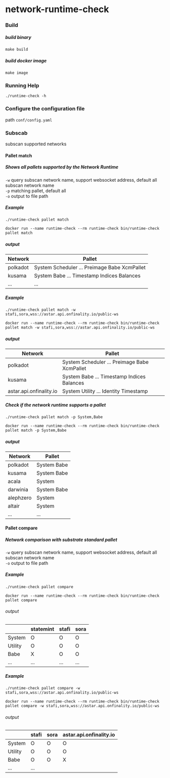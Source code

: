 # network-runtime-check

### Build

##### build binary

`make build`

##### build docker image

`make image`

### Running Help

`./runtime-check -h`

### Configure the configuration file

path `conf/config.yaml`

### Subscab

subscan supported networks

#### Pallet match

##### Shows all pallets supported by the Network Runtime

`-w` query subscan network name, support websocket address, default all subscan network name  
`-p` matching pallet, default all  
`-o` output to file path

##### Example

`./runtime-check pallet match`

`docker run --name runtime-check --rm runtime-check bin/runtime-check pallet match`

##### output

| Network  | Pallet                                        | 
|----------|-----------------------------------------------|
| polkadot | System Scheduler ... Preimage  Babe XcmPallet |
| kusama   | System Babe ... Timestamp Indices Balances    |
| ...      | ...                                           |

##### Example

`./runtime-check pallet match -w stafi,sora,wss://astar.api.onfinality.io/public-ws`

`docker run --name runtime-check --rm runtime-check bin/runtime-check pallet match -w stafi,sora,wss://astar.api.onfinality.io/public-ws`

##### output

| Network                 | Pallet                                        | 
|-------------------------|-----------------------------------------------|
| polkadot                | System Scheduler ... Preimage  Babe XcmPallet |
| kusama                  | System Babe ... Timestamp Indices Balances    |
| astar.api.onfinality.io | System  Utility ... Identity  Timestamp       |

##### Check if the network runtime supports a pallet

`./runtime-check pallet match -p System,Babe`

`docker run --name runtime-check --rm runtime-check bin/runtime-check pallet match -p System,Babe`

##### output

| Network   | Pallet       | 
|-----------|--------------|
| polkadot  | System  Babe |
| kusama    | System  Babe |
| acala     | System       |
| darwinia  | System  Babe |
| alephzero | System       |
| altair    | System       |
| ...       | ...          |

#### Pallet compare

##### Network comparison with substrate standard pallet

`-w` query subscan network name, support websocket address, default all subscan network name   
`-o` output to file path

##### Example

`./runtime-check pallet compare`

`docker run --name runtime-check --rm runtime-check bin/runtime-check pallet compare`

###### output

|         | statemint | stafi | sora |
|---------|-----------|-------|------|
| System  | O         | O     | O    |
| Utility | O         | O     | O    |
| Babe    | X         | O     | O    | 
| ...     | ...       | ...   | ...  |

##### Example

`./runtime-check pallet compare -w stafi,sora,wss://astar.api.onfinality.io/public-ws`

`docker run --name runtime-check --rm runtime-check bin/runtime-check pallet compare -w stafi,sora,wss://astar.api.onfinality.io/public-ws`

###### output

|         | stafi | sora | astar.api.onfinality.io |
|---------|-------|------|-------------------------|
| System  | O     | O    | O                       |
| Utility | O     | O    | O                       |
| Babe    | O     | O    | X                       |
| ...     | ...   |      |                         |
